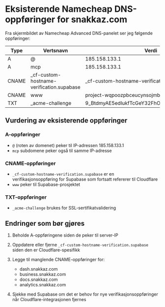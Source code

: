 # Eksisterende Namecheap DNS-oppføringer for snakkaz.com

Fra skjermbildet av Namecheap Advanced DNS-panelet ser jeg følgende oppføringer:

| Type  | Vertsnavn | Verdi                           | TTL      |
|-------|-----------|--------------------------------|----------|
| A     | @         | 185.158.133.1                  | 5 min    |
| A     | mcp       | 185.158.133.1                  | 5 min    |
| CNAME | _cf-custom-hostname-verification.supabase  | _cf-custom-hostname-verification.supabase.co | Automatic |
| CNAME | www       | project-wqpoozpbceucynsojmbk.supabase.co | Automatic |
| TXT   | _acme-challenge | 9_BtdmyAE5edIukfTcGeY32FhOZCJ4TThuHA1xN_MVM | Automatic |

## Vurdering av eksisterende oppføringer

### A-oppføringer
- `@` (roten av domenet) peker til IP-adressen 185.158.133.1
- `mcp` subdomene peker også til samme IP-adresse

### CNAME-oppføringer
- `_cf-custom-hostname-verification.supabase` er en verifikasjonsoppføring for Supabase som fortsatt refererer til Cloudflare
- `www` peker til Supabase-prosjektet

### TXT-oppføringer
- `_acme-challenge` brukes for SSL-sertifikatvalidering

## Endringer som bør gjøres

1. Beholde A-oppføringene siden de peker til server-IP
2. Oppdatere eller fjerne `_cf-custom-hostname-verification.supabase` siden den er Cloudflare-spesifikk
3. Legge til manglende CNAME-oppføringer for:
   - dash.snakkaz.com
   - business.snakkaz.com
   - docs.snakkaz.com
   - analytics.snakkaz.com

4. Sjekke med Supabase om det er behov for nye verifikasjonsoppføringer når Cloudflare-integrasjonen fjernes
